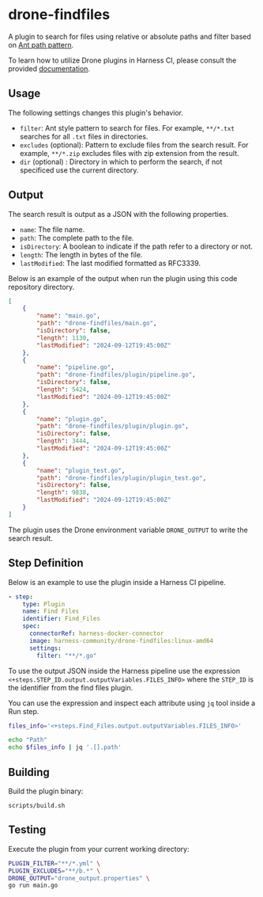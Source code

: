# drone-findfiles

A plugin to search for files using relative or absolute paths and filter based on [Ant path pattern](https://ant.apache.org/manual/dirtasks.html#patterns).

To learn how to utilize Drone plugins in Harness CI, please consult the provided [documentation](https://developer.harness.io/docs/continuous-integration/use-ci/use-drone-plugins/run-a-drone-plugin-in-ci).

## Usage

The following settings changes this plugin's behavior.

* ```filter```: Ant style pattern to search for files. For example, ```**/*.txt``` searches for all ```.txt``` files in directories.
* ```excludes``` (optional): Pattern to exclude files from the search result. For example, ```**/*.zip``` excludes files with zip extension from the result.
* ```dir``` (optional) : Directory in which to perform the search, if not specificed use the current directory.

## Output

The search result is output as a JSON with the following properties.

* ```name```: The file name.
* ```path```: The complete path to the file.
* ```isDirectory```: A boolean to indicate if the path refer to a directory or not.
* ```length```: The length in bytes of the file.
* ```lastModified```: The last modified formatted as RFC3339.

Below is an example of the output when run the plugin using this code repository directory.

```json
[
    {
        "name": "main.go",
        "path": "drone-findfiles/main.go",
        "isDirectory": false,
        "length": 1130,
        "lastModified": "2024-09-12T19:45:00Z"
    },
    {
        "name": "pipeline.go",
        "path": "drone-findfiles/plugin/pipeline.go",
        "isDirectory": false,
        "length": 5424,
        "lastModified": "2024-09-12T19:45:00Z"
    },
    {
        "name": "plugin.go",
        "path": "drone-findfiles/plugin/plugin.go",
        "isDirectory": false,
        "length": 3444,
        "lastModified": "2024-09-12T19:45:00Z"
    },
    {
        "name": "plugin_test.go",
        "path": "drone-findfiles/plugin/plugin_test.go",
        "isDirectory": false,
        "length": 9838,
        "lastModified": "2024-09-12T19:45:00Z"
    }
]
```

The plugin uses the Drone environment variable ```DRONE_OUTPUT``` to write the search result.

## Step Definition

Below is an example to use the plugin inside a Harness CI pipeline.

```yaml
- step:
    type: Plugin
    name: Find Files
    identifier: Find_Files
    spec:
      connectorRef: harness-docker-connector
      image: harness-community/drone-findfiles:linux-amd64
      settings:
        filter: "**/*.go"
```

To use the output JSON inside the Harness pipeline use the expression ```<+steps.STEP_ID.output.outputVariables.FILES_INFO>``` where the ```STEP_ID``` is the identifier from the find files plugin. 

You can use the expression and inspect each attribute using ```jq``` tool inside a Run step.

```bash
files_info='<+steps.Find_Files.output.outputVariables.FILES_INFO>'

echo "Path"
echo $files_info | jq '.[].path'
```

## Building

Build the plugin binary:

```text
scripts/build.sh
```

## Testing

Execute the plugin from your current working directory:

```bash
PLUGIN_FILTER="**/*.yml" \
PLUGIN_EXCLUDES="**/b.*" \
DRONE_OUTPUT="drone_output.properties" \
go run main.go
```
